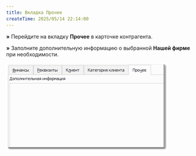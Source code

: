 ```yaml
---
title: Вкладка Прочее
createTime: 2025/05/14 22:14:00
---
```

**»** Перейдите на вкладку **Прочее** в карточке контрагента.

**»** Заполните дополнительную информацию о выбранной **Нашей фирме** при необходимости.

![](../../../../assets/work/one/092.png)

